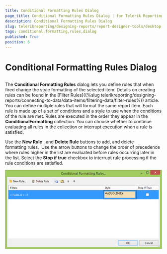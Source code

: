 ```yaml
---
title: Conditional Formatting Rules Dialog
page_title: Conditional Formatting Rules Dialog | for Telerik Reporting Documentation
description: Conditional Formatting Rules Dialog
slug: telerikreporting/designing-reports/report-designer-tools/desktop-designers/tools/conditional-formatting-rules-dialog
tags: conditional,formatting,rules,dialog
published: True
position: 6
---
```


# Conditional Formatting Rules Dialog



## 

The __Conditional Formatting Rules__  dialog lets you define rules that when fired change the style formatting of the selected item.              Details on creating rules can be found in the [Filter Rules]({%slug telerikreporting/designing-reports/connecting-to-data/data-items/filtering-data/filter-rules%}) article.             You can define multiple rules that will format the same report item. Each rule is made up of a set of conditions and a style to use when the conditions of the rule are met.              Rules are executed in the order they appear in the __ConditionalFormatting__  collection.              You can choose whether to continue evaluating all rules in the collection or interrupt execution when a rule is satisfied.            

Use the __New Rule__ , and __Delete Rule__ buttons to add, and delete formatting rules.               Use the arrow buttons to change the order of precedence where rules higher in the list are evaluated before rules occurring later in the list.              Select the __Stop if true__  checkbox to interrupt rule processing if the rule conditions are satisfied.           

  

  ![Conditional Formatting Rules Dialog](images/ConditionalFormattingRulesDialog.png)
